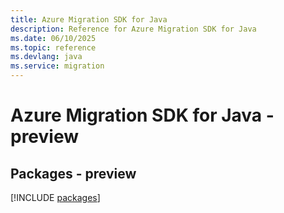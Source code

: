 ```yaml
---
title: Azure Migration SDK for Java
description: Reference for Azure Migration SDK for Java
ms.date: 06/10/2025
ms.topic: reference
ms.devlang: java
ms.service: migration
---
```

# Azure Migration SDK for Java - preview
## Packages - preview
[!INCLUDE [packages](migration-index.md)]